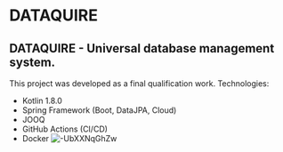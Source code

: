 # DATAQUIRE
## DATAQUIRE - Universal database management system.
This project was developed as a final qualification work.
Technologies:
- Kotlin 1.8.0
- Spring Framework (Boot, DataJPA, Cloud)
- JOOQ
- GitHub Actions (CI/CD)
- Docker
![-UbXXNqGhZw](https://github.com/romekbulogin/dataquire/assets/79591809/a61132f3-d76e-4ac5-b1fc-b5b0e48bab78)
